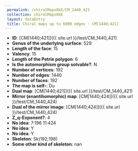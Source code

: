 ```yaml
--- 
 permalink: /chiralMaps6kE/CM_1440_421 
 collection: chiralMaps6kE
 layout: dataEntry
 title: Chiral maps up to 6000 edges - CM[1440;421]
---
```


- **ID**: [CM[1440;421]]({{ site.url }}/test/CM_1440_421)
- **Genus of the underlying surface**: 529
- **Length of the face**: 15
- **Valency**: 15
- **Length of the Petrie polygon**: 6
- **Is the automorphism group solvable?**: N
- **Number of vertices**: 192
- **Number of edges**: 1440
- **Number of faces**: 192
- **The map is self-**: Du
- **Dual map**: [CM[1440;421]]({{ site.url }}/test/CM_1440_421)
- **Mirror (enantihomorphic) map**: [CM[1440;424]]({{ site.url }}/test/CM_1440_424)
- **Dual of the mirror image**: [CM[1440;424]]({{ site.url }}/test/CM_1440_424)
- **Z_q-Exponent?**: 4
- **No idea**:  7:196 11:424
- **No idea**: Y
- **No idea**: Y
- **Skeleton**: Sk(192;198)
- **Some other kind of skeleton**: nan
